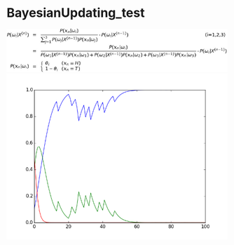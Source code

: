 # BayesianUpdating_test

![formula](https://github.com/karunru/BayesianUpdating_test/blob/master/formula.jpg)
![result](https://github.com/karunru/BayesianUpdating_test/blob/master/result.png)
